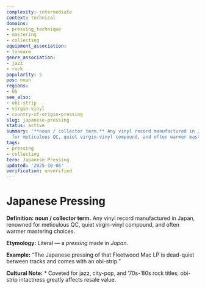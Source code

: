 ```yaml
---
complexity: intermediate
context: technical
domains:
- pressing_technique
- mastering
- collecting
equipment_association:
- tonearm
genre_association:
- jazz
- rock
popularity: 5
pos: noun
regions:
- US
see_also:
- obi-strip
- virgin-vinyl
- country-of-origin-pressing
slug: japanese-pressing
status: active
summary: '**noun / collector term.** Any vinyl record manufactured in Japan, renowned
  for meticulous QC, quiet virgin-vinyl compound, and often warmer mastering choices.'
tags:
- pressing
- collecting
term: Japanese Pressing
updated: '2025-10-06'
verification: unverified
---
```


# Japanese Pressing

**Definition:** **noun / collector term.** Any vinyl record manufactured in Japan, renowned for meticulous QC, quiet virgin-vinyl compound, and often warmer mastering choices.

**Etymology:** Literal — a *pressing* made in *Japan.*

**Example:** “The Japanese pressing of that Fleetwood Mac LP is dead-quiet between tracks and comes with an obi-strip.”

**Cultural Note:** * Coveted for jazz, city-pop, and ’70s-’80s rock titles; obi-strip intactness greatly affects resale value.

